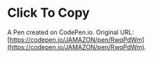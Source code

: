 # Click To Copy

A Pen created on CodePen.io. Original URL: [https://codepen.io/JAMAZON/pen/RwqPdWm](https://codepen.io/JAMAZON/pen/RwqPdWm).

